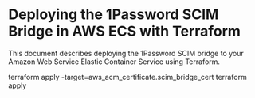 # Deploying the 1Password SCIM Bridge in AWS ECS with Terraform

This document describes deploying the 1Password SCIM bridge to your Amazon Web Service Elastic Container Service using Terraform.

terraform apply -target=aws_acm_certificate.scim_bridge_cert
terraform apply